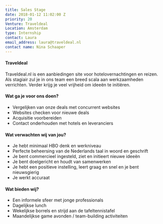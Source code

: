 ```yaml
---
title: Sales Stage
date: 2018-01-12 11:02:00 Z
priority: 20
Venture: Traveldeal
Location: Amsterdam
type: Internship
contact: Laura
email_address: laura@traveldeal.nl
contact name: Nina Schaaper
---
```


#### Traveldeal

Traveldeal.nl is een aanbiedingen site voor hotelovernachtingen en reizen. Als stagiair zul je in ons team een breed scala aan werkzaamheden verrichten. Verder krijg je veel vrijheid om ideeën te initiëren.


#### Wat ga je voor ons doen?

* Vergelijken van onze deals met concurrent websites
* Websites checken voor nieuwe deals
* Acquisitie voorbereiden
* Contact onderhouden met hotels en leveranciers


#### Wat verwachten wij van jou?

* Je hebt minimaal HBO denk en werkniveau
* Perfecte beheersing van de Nederlands taal in woord en geschrift
* Je bent commercieel ingesteld, ziet en initieert nieuwe ideeën
* Je bent doelgericht en houdt van samenwerken
* Je hebt een positieve instelling, leert graag en snel en je bent nieuwsgierig
* Je werkt accuraat

#### Wat bieden wij?

* Een informele sfeer met jonge professionals
* Dagelijkse lunch
* Wekelijkse borrels en strijd aan de tafeltennistafel
* Maandelijkse game avonden / team-building activiteiten
